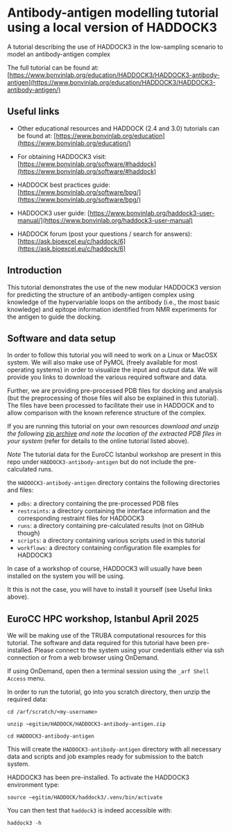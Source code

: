 # Antibody-antigen modelling tutorial using a local version of HADDOCK3

A tutorial describing the use of HADDOCK3 in the low-sampling scenario to model an antibody-antigen complex

The full tutorial can be found at: [https://www.bonvinlab.org/education/HADDOCK3/HADDOCK3-antibody-antigen](https://www.bonvinlab.org/education/HADDOCK3/HADDOCK3-antibody-antigen/)


## Useful links

* Other educational resources and HADDOCK (2.4 and 3.0) tutorials can be found at: [https://www.bonvinlab.org/education](https://www.bonvinlab.org/education/)

* For obtaining HADDOCK3 visit: [https://www.bonvinlab.org/software/#haddock](https://www.bonvinlab.org/software/#haddock)

* HADDOCK best practices guide: [https://www.bonvinlab.org/software/bpg/](https://www.bonvinlab.org/software/bpg/)

* HADDOCK3 user guide: [https://www.bonvinlab.org/haddock3-user-manual/](https://www.bonvinlab.org/haddock3-user-manual)

* HADDOCK forum (post your questions / search for answers): [https://ask.bioexcel.eu/c/haddock/6](https://ask.bioexcel.eu/c/haddock/6)


## Introduction

This tutorial demonstrates the use of the new modular HADDOCK3 version for predicting
the structure of an antibody-antigen complex using knowledge of the hypervariable loops
on the antibody (i.e., the most basic knowledge) and epitope information identified from NMR experiments for the antigen to guide the docking.


## Software and data setup

In order to follow this tutorial you will need to work on a Linux or MacOSX
system. We will also make use of PyMOL (freely available for
most operating systems) in order to visualize the input and output data. We will
provide you links to download the various required software and data.

Further, we are providing pre-processed PDB files for docking and analysis (but the
preprocessing of those files will also be explained in this tutorial). The files have been processed
to facilitate their use in HADDOCK and to allow comparison with the known reference
structure of the complex. 

If you are running this tutorial on your own resources _download and unzip the following_
[zip archive](https://surfdrive.surf.nl/files/index.php/s/R7VHGQM9nx8QuQn)
_and note the location of the extracted PDB files in your system_ (refer for details to the online tutorial listed above). 

_Note_ The tutorial data for the EuroCC Istanbul workshop are present in this repo under `HADDOCK3-antibody-antigen` but do not include the pre-calculated runs.

the `HADDOCK3-antibody-antigen` directory contains the following directories and files:

* `pdbs`: a directory containing the pre-processed PDB files
* `restraints`: a directory containing the interface information and the corresponding restraint files for HADDOCK3
* `runs`: a directory containing pre-calculated results (not on GitHub though)
* `scripts`: a directory containing various scripts used in this tutorial
* `workflows`: a directory containing configuration file examples for HADDOCK3

In case of a workshop of course, HADDOCK3 will usually have been installed on the system you will be using.

It this is not the case, you will have to install it yourself (see Useful links above).


## EuroCC HPC workshop, Istanbul April 2025

We will be making use of the TRUBA computational resources for this tutorial. 
The software and data required for this tutorial have been pre-installed.
Please connect to the system using your credentials either via ssh connection or from a web browser using OnDemand.

If using OnDemand, open then a terminal session using the `_arf Shell Access` menu.

In order to run the tutorial, go into you scratch directory, then unzip the required data:

`cd /arf/scratch/<my-username>`

`unzip ~egitim/HADDOCK/HADDOCK3-antibody-antigen.zip`

`cd HADDOCK3-antibody-antigen`

This will create the `HADDOCK3-antibody-antigen` directory with all necessary data and scripts and job examples ready for submission to the batch system.

HADDOCK3 has been pre-installed. To activate the HADDOCK3 environment type:

`source ~egitim/HADDOCK/haddock3/.venv/bin/activate`

You can then test that `haddock3` is indeed accessible with:

`haddock3 -h`

